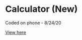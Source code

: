 # Calculator (New)

Coded on phone - 8/24/20

[View here](https://renzbobz.github.io/Random-Stuff/Calculator/)
